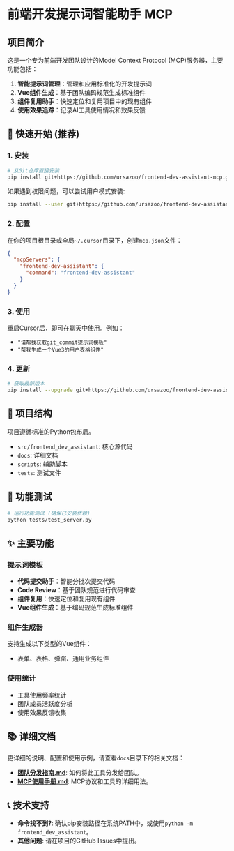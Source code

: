 # 前端开发提示词智能助手 MCP

## 项目简介

这是一个专为前端开发团队设计的Model Context Protocol (MCP)服务器，主要功能包括：

1. **智能提示词管理**：管理和应用标准化的开发提示词
2. **Vue组件生成**：基于团队编码规范生成标准组件
3. **组件复用助手**：快速定位和复用项目中的现有组件
4. **使用效果追踪**：记录AI工具使用情况和效果反馈

## 🚀 快速开始 (推荐)

### 1. 安装

```bash
# 从Git仓库直接安装
pip install git+https://github.com/ursazoo/frontend-dev-assistant-mcp.git
```
如果遇到权限问题，可以尝试用户模式安装:
```bash
pip install --user git+https://github.com/ursazoo/frontend-dev-assistant-mcp.git
```

### 2. 配置
在你的项目根目录或全局`~/.cursor`目录下，创建`mcp.json`文件：
```json
{
  "mcpServers": {
    "frontend-dev-assistant": {
      "command": "frontend-dev-assistant"
    }
  }
}
```

### 3. 使用
重启Cursor后，即可在聊天中使用。例如：
- `"请帮我获取git_commit提示词模板"`
- `"帮我生成一个Vue3的用户表格组件"`

### 4. 更新
```bash
# 获取最新版本
pip install --upgrade git+https://github.com/ursazoo/frontend-dev-assistant-mcp.git
```

## 📁 项目结构
项目遵循标准的Python包布局。
- `src/frontend_dev_assistant`: 核心源代码
- `docs`: 详细文档
- `scripts`: 辅助脚本
- `tests`: 测试文件

## 🧪 功能测试

```bash
# 运行功能测试 (确保已安装依赖)
python tests/test_server.py
```

## ✨ 主要功能

### 提示词模板
- **代码提交助手**：智能分批次提交代码
- **Code Review**：基于团队规范进行代码审查
- **组件复用**：快速定位和复用现有组件
- **Vue组件生成**：基于编码规范生成标准组件

### 组件生成器
支持生成以下类型的Vue组件：
- 表单、表格、弹窗、通用业务组件

### 使用统计
- 工具使用频率统计
- 团队成员活跃度分析
- 使用效果反馈收集

## 📚 详细文档
更详细的说明、配置和使用示例，请查看`docs`目录下的相关文档：
- **[团队分发指南.md](docs/团队分发指南.md)**: 如何将此工具分发给团队。
- **[MCP使用手册.md](docs/MCP使用手册.md)**: MCP协议和工具的详细用法。

## 📞 技术支持
- **命令找不到?**: 确认pip安装路径在系统PATH中，或使用`python -m frontend_dev_assistant`。
- **其他问题**: 请在项目的GitHub Issues中提出。

